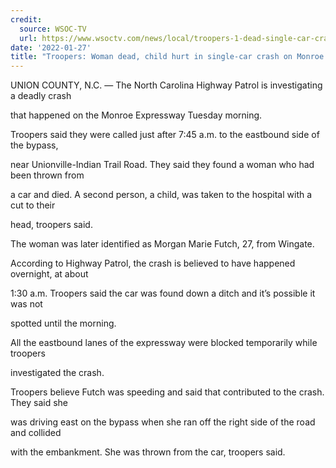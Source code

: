 ```yaml
---
credit:
  source: WSOC-TV
  url: https://www.wsoctv.com/news/local/troopers-1-dead-single-car-crash-monroe-expressway/2CRHIRJ4JFDH3FQUNUA27364V4/
date: '2022-01-27'
title: "Troopers: Woman dead, child hurt in single-car crash on Monroe Expressway"
---
```

UNION COUNTY, N.C. — The North Carolina Highway Patrol is investigating a deadly crash 

that happened on the Monroe Expressway Tuesday morning.

Troopers said they were called just after 7:45 a.m. to the eastbound side of the bypass, 

near Unionville-Indian Trail Road. They said they found a woman who had been thrown from 

a car and died. A second person, a child, was taken to the hospital with a cut to their 

head, troopers said.

The woman was later identified as Morgan Marie Futch, 27, from Wingate.

According to Highway Patrol, the crash is believed to have happened overnight, at about 

1:30 a.m. Troopers said the car was found down a ditch and it’s possible it was not 

spotted until the morning.

All the eastbound lanes of the expressway were blocked temporarily while troopers 

investigated the crash.

Troopers believe Futch was speeding and said that contributed to the crash. They said she 

was driving east on the bypass when she ran off the right side of the road and collided 

with the embankment. She was thrown from the car, troopers said.
